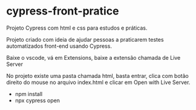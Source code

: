 # cypress-front-pratice
Projeto Cypress com html e css para estudos e práticas. 

Projeto criado com ideia de ajudar pessoas a praticarem testes automatizados front-end usando Cypress.

Baixe o vscode, vá em Extensions, baixe a extensão chamada de Live Server

No projeto existe uma pasta chamada html, basta entrar, clica com botão direito do mouse no arquivo index.html e clicar em Open with Live Server.


- npm install
- npx cypress open

